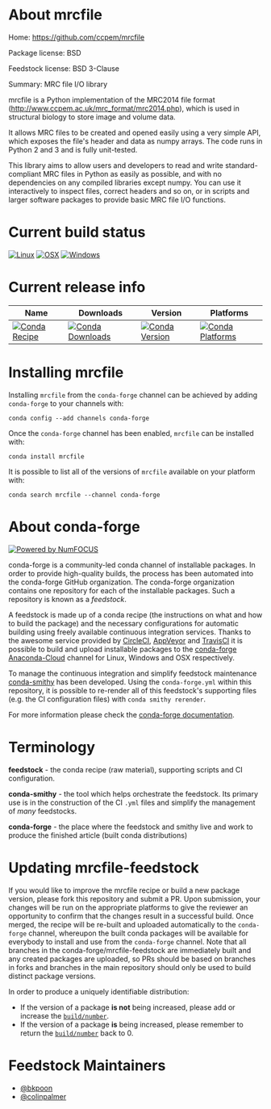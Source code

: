 <!--
# -*- mode: jinja -*-
-->

About mrcfile
=============

Home: https://github.com/ccpem/mrcfile

Package license: BSD

Feedstock license: BSD 3-Clause

Summary: MRC file I/O library

mrcfile is a Python implementation of the MRC2014 file format
(http://www.ccpem.ac.uk/mrc_format/mrc2014.php), which is used in
structural biology to store image and volume data.

It allows MRC files to be created and opened easily using a very
simple API, which exposes the file's header and data as numpy
arrays. The code runs in Python 2 and 3 and is fully unit-tested.

This library aims to allow users and developers to read and write
standard-compliant MRC files in Python as easily as possible, and
with no dependencies on any compiled libraries except numpy. You can
use it interactively to inspect files, correct headers and so on, or
in scripts and larger software packages to provide basic MRC file
I/O functions.


Current build status
====================

[![Linux](https://img.shields.io/circleci/project/github/conda-forge/mrcfile-feedstock/master.svg?label=Linux)](https://circleci.com/gh/conda-forge/mrcfile-feedstock)
[![OSX](https://img.shields.io/travis/conda-forge/mrcfile-feedstock/master.svg?label=macOS)](https://travis-ci.org/conda-forge/mrcfile-feedstock)
[![Windows](https://img.shields.io/appveyor/ci/conda-forge/mrcfile-feedstock/master.svg?label=Windows)](https://ci.appveyor.com/project/conda-forge/mrcfile-feedstock/branch/master)

Current release info
====================

| Name | Downloads | Version | Platforms |
| --- | --- | --- | --- |
| [![Conda Recipe](https://img.shields.io/badge/recipe-mrcfile-green.svg)](https://anaconda.org/conda-forge/mrcfile) | [![Conda Downloads](https://img.shields.io/conda/dn/conda-forge/mrcfile.svg)](https://anaconda.org/conda-forge/mrcfile) | [![Conda Version](https://img.shields.io/conda/vn/conda-forge/mrcfile.svg)](https://anaconda.org/conda-forge/mrcfile) | [![Conda Platforms](https://img.shields.io/conda/pn/conda-forge/mrcfile.svg)](https://anaconda.org/conda-forge/mrcfile) |

Installing mrcfile
==================

Installing `mrcfile` from the `conda-forge` channel can be achieved by adding `conda-forge` to your channels with:

```
conda config --add channels conda-forge
```

Once the `conda-forge` channel has been enabled, `mrcfile` can be installed with:

```
conda install mrcfile
```

It is possible to list all of the versions of `mrcfile` available on your platform with:

```
conda search mrcfile --channel conda-forge
```


About conda-forge
=================

[![Powered by NumFOCUS](https://img.shields.io/badge/powered%20by-NumFOCUS-orange.svg?style=flat&colorA=E1523D&colorB=007D8A)](http://numfocus.org)

conda-forge is a community-led conda channel of installable packages.
In order to provide high-quality builds, the process has been automated into the
conda-forge GitHub organization. The conda-forge organization contains one repository
for each of the installable packages. Such a repository is known as a *feedstock*.

A feedstock is made up of a conda recipe (the instructions on what and how to build
the package) and the necessary configurations for automatic building using freely
available continuous integration services. Thanks to the awesome service provided by
[CircleCI](https://circleci.com/), [AppVeyor](https://www.appveyor.com/)
and [TravisCI](https://travis-ci.org/) it is possible to build and upload installable
packages to the [conda-forge](https://anaconda.org/conda-forge)
[Anaconda-Cloud](https://anaconda.org/) channel for Linux, Windows and OSX respectively.

To manage the continuous integration and simplify feedstock maintenance
[conda-smithy](https://github.com/conda-forge/conda-smithy) has been developed.
Using the ``conda-forge.yml`` within this repository, it is possible to re-render all of
this feedstock's supporting files (e.g. the CI configuration files) with ``conda smithy rerender``.

For more information please check the [conda-forge documentation](https://conda-forge.org/docs/).

Terminology
===========

**feedstock** - the conda recipe (raw material), supporting scripts and CI configuration.

**conda-smithy** - the tool which helps orchestrate the feedstock.
                   Its primary use is in the construction of the CI ``.yml`` files
                   and simplify the management of *many* feedstocks.

**conda-forge** - the place where the feedstock and smithy live and work to
                  produce the finished article (built conda distributions)


Updating mrcfile-feedstock
==========================

If you would like to improve the mrcfile recipe or build a new
package version, please fork this repository and submit a PR. Upon submission,
your changes will be run on the appropriate platforms to give the reviewer an
opportunity to confirm that the changes result in a successful build. Once
merged, the recipe will be re-built and uploaded automatically to the
`conda-forge` channel, whereupon the built conda packages will be available for
everybody to install and use from the `conda-forge` channel.
Note that all branches in the conda-forge/mrcfile-feedstock are
immediately built and any created packages are uploaded, so PRs should be based
on branches in forks and branches in the main repository should only be used to
build distinct package versions.

In order to produce a uniquely identifiable distribution:
 * If the version of a package **is not** being increased, please add or increase
   the [``build/number``](https://conda.io/docs/user-guide/tasks/build-packages/define-metadata.html#build-number-and-string).
 * If the version of a package **is** being increased, please remember to return
   the [``build/number``](https://conda.io/docs/user-guide/tasks/build-packages/define-metadata.html#build-number-and-string)
   back to 0.

Feedstock Maintainers
=====================

* [@bkpoon](https://github.com/bkpoon/)
* [@colinpalmer](https://github.com/colinpalmer/)

